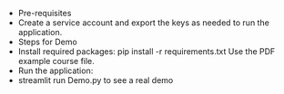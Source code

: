 - Pre-requisites
- Create a service account and export the keys as needed to run the application.
- Steps for Demo
- Install required packages:
pip install -r requirements.txt
Use the PDF example course file.
- Run the application:
- streamlit run Demo.py to see a real demo
